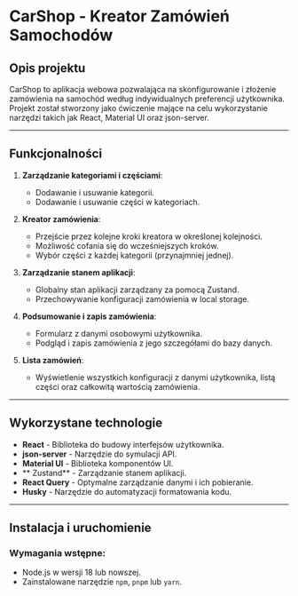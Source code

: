 # CarShop - Kreator Zamówień Samochodów

## Opis projektu

CarShop to aplikacja webowa pozwalająca na skonfigurowanie i złożenie zamówienia na samochód według indywidualnych preferencji użytkownika. Projekt został stworzony jako ćwiczenie  mające na celu wykorzystanie narzędzi takich jak React, Material UI oraz json-server.

---

## Funkcjonalności

1. **Zarządzanie kategoriami i częściami**:
    - Dodawanie i usuwanie kategorii.
    - Dodawanie i usuwanie części w kategoriach.

2. **Kreator zamówienia**:
    - Przejście przez kolejne kroki kreatora w określonej kolejności.
    - Możliwość cofania się do wcześniejszych kroków.
    - Wybór części z każdej kategorii (przynajmniej jednej).

3. **Zarządzanie stanem aplikacji**:
    - Globalny stan aplikacji zarządzany za pomocą Zustand.
    - Przechowywanie konfiguracji zamówienia w local storage.

4. **Podsumowanie i zapis zamówienia**:
    - Formularz z danymi osobowymi użytkownika.
    - Podgląd i zapis zamówienia z jego szczegółami do bazy danych.

5. **Lista zamówień**:
    - Wyświetlenie wszystkich konfiguracji z danymi użytkownika, listą części oraz całkowitą wartością zamówienia.

---

## Wykorzystane technologie

- **React** - Biblioteka do budowy interfejsów użytkownika.
- **json-server** - Narzędzie do symulacji API.
- **Material UI** - Biblioteka komponentów UI.
- ** Zustand** - Zarządzanie stanem aplikacji.
- **React Query** - Optymalne zarządzanie danymi i ich pobieranie.
- **Husky** - Narzędzie do automatyzacji formatowania kodu.

---

## Instalacja i uruchomienie

### Wymagania wstępne:
- Node.js w wersji 18 lub nowszej.
- Zainstalowane narzędzie  `npm`, `pnpm` lub `yarn`.


